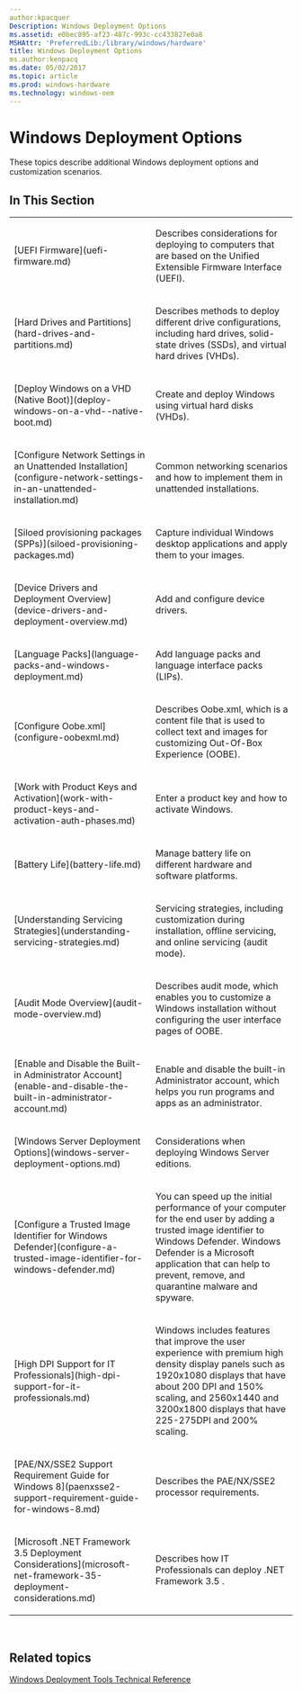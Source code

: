 ```yaml
---
author:kpacquer
Description: Windows Deployment Options
ms.assetid: e0bec895-af23-487c-993c-cc433827e0a8
MSHAttr: 'PreferredLib:/library/windows/hardware'
title: Windows Deployment Options
ms.author:kenpacq
ms.date: 05/02/2017
ms.topic: article
ms.prod: windows-hardware
ms.technology: windows-oem
---
```


# Windows Deployment Options


These topics describe additional Windows deployment options and customization scenarios.

## <span id="In_This_Section"></span><span id="in_this_section"></span><span id="IN_THIS_SECTION"></span>In This Section


<table>
<colgroup>
<col width="50%" />
<col width="50%" />
</colgroup>
<tbody>
<tr class="odd">
<td align="left"><p>[UEFI Firmware](uefi-firmware.md)</p></td>
<td align="left"><p>Describes considerations for deploying to computers that are based on the Unified Extensible Firmware Interface (UEFI).</p></td>
</tr>
<tr class="even">
<td align="left"><p>[Hard Drives and Partitions](hard-drives-and-partitions.md)</p></td>
<td align="left"><p>Describes methods to deploy different drive configurations, including hard drives, solid-state drives (SSDs), and virtual hard drives (VHDs).</p></td>
</tr>
<tr class="odd">
<td align="left"><p>[Deploy Windows on a VHD (Native Boot)](deploy-windows-on-a-vhd--native-boot.md)</p></td>
<td align="left"><p>Create and deploy Windows using virtual hard disks (VHDs).</p></td>
</tr>
<tr class="even">
<td align="left"><p>[Configure Network Settings in an Unattended Installation](configure-network-settings-in-an-unattended-installation.md)</p></td>
<td align="left"><p>Common networking scenarios and how to implement them in unattended installations.</p></td>
</tr>
<tr class="even">
<td align="left"><p>[Siloed provisioning packages (SPPs)](siloed-provisioning-packages.md)</p></td>
<td align="left"><p>Capture individual Windows desktop applications and apply them to your images.</p></td>
</tr>
<tr class="odd">
<td align="left"><p>[Device Drivers and Deployment Overview](device-drivers-and-deployment-overview.md)</p></td>
<td align="left"><p>Add and configure device drivers.</p></td>
</tr>
<tr class="even">
<td align="left"><p>[Language Packs](language-packs-and-windows-deployment.md)</p></td>
<td align="left"><p>Add language packs and language interface packs (LIPs).</p></td>
</tr>
<tr class="odd">
<td align="left"><p>[Configure Oobe.xml](configure-oobexml.md)</p></td>
<td align="left"><p>Describes Oobe.xml, which is a content file that is used to collect text and images for customizing Out-Of-Box Experience (OOBE).</p></td>
</tr>
<tr class="even">
<td align="left"><p>[Work with Product Keys and Activation](work-with-product-keys-and-activation-auth-phases.md)</p></td>
<td align="left"><p>Enter a product key and how to activate Windows.</p></td>
</tr>
<tr class="odd">
<td align="left"><p>[Battery Life](battery-life.md)</p></td>
<td align="left"><p>Manage battery life on different hardware and software platforms.</p></td>
</tr>
<tr class="even">
<td align="left"><p>[Understanding Servicing Strategies](understanding-servicing-strategies.md)</p></td>
<td align="left"><p>Servicing strategies, including customization during installation, offline servicing, and online servicing (audit mode).</p></td>
</tr>
<tr class="odd">
<td align="left"><p>[Audit Mode Overview](audit-mode-overview.md)</p></td>
<td align="left"><p>Describes audit mode, which enables you to customize a Windows installation without configuring the user interface pages of OOBE.</p></td>
</tr>
<tr class="even">
<td align="left"><p>[Enable and Disable the Built-in Administrator Account](enable-and-disable-the-built-in-administrator-account.md)</p></td>
<td align="left"><p>Enable and disable the built-in Administrator account, which helps you run programs and apps as an administrator.</p></td>
</tr>
<tr class="odd">
<td align="left"><p>[Windows Server Deployment Options](windows-server-deployment-options.md)</p></td>
<td align="left"><p>Considerations when deploying Windows Server editions.</p></td>
</tr>
<tr class="even">
<td align="left"><p>[Configure a Trusted Image Identifier for Windows Defender](configure-a-trusted-image-identifier-for-windows-defender.md)</p></td>
<td align="left"><p>You can speed up the initial performance of your computer for the end user by adding a trusted image identifier to Windows Defender. Windows Defender is a Microsoft application that can help to prevent, remove, and quarantine malware and spyware.</p></td>
</tr>
<tr class="odd">
<td align="left"><p>[High DPI Support for IT Professionals](high-dpi-support-for-it-professionals.md)</p></td>
<td align="left"><p>Windows includes features that improve the user experience with premium high density display panels such as 1920x1080 displays that have about 200 DPI and 150% scaling, and 2560x1440 and 3200x1800 displays that have 225-275DPI and 200% scaling.</p></td>
</tr>
<tr class="even">
<td align="left"><p>[PAE/NX/SSE2 Support Requirement Guide for Windows 8](paenxsse2-support-requirement-guide-for-windows-8.md)</p></td>
<td align="left"><p>Describes the PAE/NX/SSE2 processor requirements.</p></td>
</tr>
<tr class="odd">
<td align="left"><p>[Microsoft .NET Framework 3.5 Deployment Considerations](microsoft-net-framework-35-deployment-considerations.md)</p></td>
<td align="left"><p>Describes how IT Professionals can deploy .NET Framework 3.5 .</p></td>
</tr>
</tbody>
</table>

 

## <span id="related_topics"></span>Related topics


[Windows Deployment Tools Technical Reference](index.md)

 

 






